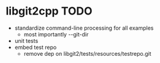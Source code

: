 libgit2cpp TODO
===============

* standardize command-line processing for all examples
  * most importantly --git-dir
* unit tests
* embed test repo
  * remove dep on libgit2/tests/resources/testrepo.git
